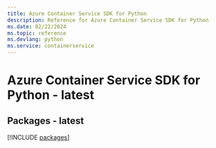```yaml
---
title: Azure Container Service SDK for Python
description: Reference for Azure Container Service SDK for Python
ms.date: 02/22/2024
ms.topic: reference
ms.devlang: python
ms.service: containerservice
---
```

# Azure Container Service SDK for Python - latest
## Packages - latest
[!INCLUDE [packages](container-service-index.md)]